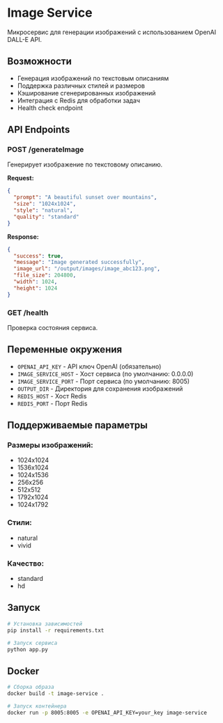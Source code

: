 # Image Service

Микросервис для генерации изображений с использованием OpenAI DALL-E API.

## Возможности

- Генерация изображений по текстовым описаниям
- Поддержка различных стилей и размеров
- Кэширование сгенерированных изображений
- Интеграция с Redis для обработки задач
- Health check endpoint

## API Endpoints

### POST /generateImage
Генерирует изображение по текстовому описанию.

**Request:**
```json
{
  "prompt": "A beautiful sunset over mountains",
  "size": "1024x1024",
  "style": "natural",
  "quality": "standard"
}
```

**Response:**
```json
{
  "success": true,
  "message": "Image generated successfully",
  "image_url": "/output/images/image_abc123.png",
  "file_size": 204800,
  "width": 1024,
  "height": 1024
}
```

### GET /health
Проверка состояния сервиса.

## Переменные окружения

- `OPENAI_API_KEY` - API ключ OpenAI (обязательно)
- `IMAGE_SERVICE_HOST` - Хост сервиса (по умолчанию: 0.0.0.0)
- `IMAGE_SERVICE_PORT` - Порт сервиса (по умолчанию: 8005)
- `OUTPUT_DIR` - Директория для сохранения изображений
- `REDIS_HOST` - Хост Redis
- `REDIS_PORT` - Порт Redis

## Поддерживаемые параметры

### Размеры изображений:
- 1024x1024
- 1536x1024
- 1024x1536
- 256x256
- 512x512
- 1792x1024
- 1024x1792

### Стили:
- natural
- vivid

### Качество:
- standard
- hd

## Запуск

```bash
# Установка зависимостей
pip install -r requirements.txt

# Запуск сервиса
python app.py
```

## Docker

```bash
# Сборка образа
docker build -t image-service .

# Запуск контейнера
docker run -p 8005:8005 -e OPENAI_API_KEY=your_key image-service
```
